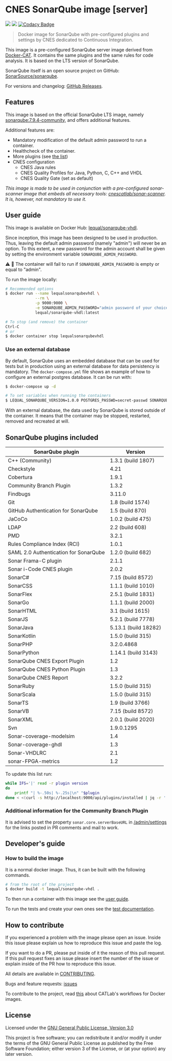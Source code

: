 # CNES SonarQube image \[server\]

![](https://github.com/cnescatlab/sonarqube/workflows/CI/badge.svg)
![](https://github.com/cnescatlab/sonarqube/workflows/CD/badge.svg)
[![Codacy Badge](https://app.codacy.com/project/badge/Grade/2a4a53f54ae94bd69d66a7690b95612f)](https://www.codacy.com/gh/cnescatlab/sonarqube?utm_source=github.com&amp;utm_medium=referral&amp;utm_content=lequal/sonarqube&amp;utm_campaign=Badge_Grade)

> Docker image for SonarQube with pre-configured plugins and settings by CNES dedicated to Continuous Integration.

This image is a pre-configured SonarQube server image derived from [Docker-CAT](https://github.com/cnescatlab/docker-cat). It contains the same plugins and the same rules for code analysis. It is based on the LTS version of SonarQube.

SonarQube itself is an open source project on GitHub: [SonarSource/sonarqube](https://github.com/SonarSource/sonarqube).

For versions and changelog: [GitHub Releases](https://github.com/cnescatlab/sonarqube/releases).

## Features

This image is based on the official SonarQube LTS image, namely [sonarqube:7.9.4-community](https://hub.docker.com/_/sonarqube), and offers additional features.

Additional features are:

* Mandatory modification of the default admin password to run a container.
* Healthcheck of the container.
* More plugins (see [the list](#sonarqube-plugins-included))
* CNES configuration
    * CNES Java rules
    * CNES Quality Profiles for Java, Python, C, C++ and VHDL
    * CNES Quality Gate (set as default)

_This image is made to be used in conjunction with a pre-configured sonar-scanner image that embeds all necessary tools: [cnescatlab/sonar-scanner](https://github.com/cnescatlab/sonar-scanner). It is, however, not mandatory to use it._

## User guide

This image is available on Docker Hub: [lequal/sonarqube-vhdl](https://hub.docker.com/r/lequal/sonarqube/).

Since inception, this image has been designed to be used in production. Thus, leaving the default admin password (namely "admin") will never be an option. To this extent, a new password for the admin account shall be given by setting the environment variable `SONARQUBE_ADMIN_PASSWORD`.

:warning: :rotating_light: The container will fail to run if `SONARQUBE_ADMIN_PASSWORD` is empty or equal to "admin".

To run the image locally:

```sh
# Recommended options
$ docker run --name lequalsonarqubevhdl \
             --rm \
             -p 9000:9000 \
             -e SONARQUBE_ADMIN_PASSWORD="admin password of your choice" \
             lequal/sonarqube-vhdl:latest

# To stop (and remove) the container
Ctrl-C
# or
$ docker container stop lequalsonarqubevhdl
```

### Use an external database

By default, SonarQube uses an embedded database that can be used for tests but in production using an external database for data persistency is mandatory. The `docker-compose.yml` file shows an example of how to configure an external postgres database. It can be run with:

```sh
$ docker-compose up -d

# To set variables when running the containers
$ LEQUAL_SONARQUBE_VERSION=1.0.0 POSTGRES_PASSWD=secret-passwd SONARQUBE_ADMIN_PASSWORD="a password" docker-compose up -d
```

With an external database, the data used by SonarQube is stored outside of the container. It means that the container may be stopped, restarted, removed and recreated at will.

## SonarQube plugins included

| SonarQube plugin                                  | Version                  | 
|---------------------------------------------------|--------------------------|
| C++ (Community)                                   | 1.3.1 (build 1807)       |
| Checkstyle                                        | 4.21                     |
| Cobertura                                         | 1.9.1                    |
| Community Branch Plugin                           | 1.3.2                    |
| Findbugs                                          | 3.11.0                   |
| Git                                               | 1.8 (build 1574)         |
| GitHub Authentication for SonarQube               | 1.5 (build 870)          |
| JaCoCo                                            | 1.0.2 (build 475)        |
| LDAP                                              | 2.2 (build 608)          |
| PMD                                               | 3.2.1                    |
| Rules Compliance Index (RCI)                      | 1.0.1                    |
| SAML 2.0 Authentication for SonarQube             | 1.2.0 (build 682)        |
| Sonar Frama-C plugin                              | 2.1.1                    |
| Sonar i-Code CNES plugin                          | 2.0.2                    |
| SonarC#                                           | 7.15 (build 8572)        |
| SonarCSS                                          | 1.1.1 (build 1010)       |
| SonarFlex                                         | 2.5.1 (build 1831)       |
| SonarGo                                           | 1.1.1 (build 2000)       |
| SonarHTML                                         | 3.1 (build 1615)         |
| SonarJS                                           | 5.2.1 (build 7778)       |
| SonarJava                                         | 5.13.1 (build 18282)     |
| SonarKotlin                                       | 1.5.0 (build 315)        |
| SonarPHP                                          | 3.2.0.4868               |
| SonarPython                                       | 1.14.1 (build 3143)      |
| SonarQube CNES Export Plugin                      | 1.2                      |
| SonarQube CNES Python Plugin                      | 1.3                      |
| SonarQube CNES Report                             | 3.2.2                    |
| SonarRuby                                         | 1.5.0 (build 315)        |
| SonarScala                                        | 1.5.0 (build 315)        |
| SonarTS                                           | 1.9 (build 3766)         |
| SonarVB                                           | 7.15 (build 8572)        |
| SonarXML                                          | 2.0.1 (build 2020)       |
| Svn                                               | 1.9.0.1295               |
| Sonar-coverage-modelsim                           | 1.4                      |
| Sonar-coverage-ghdl                               | 1.3                      |
| Sonar-VHDLRC                                      | 2.1                      |
| sonar-FPGA-metrics                                | 1.2                      |   

To update this list run:

```sh
while IFS='|' read -r plugin version
do
    printf "| %-.50s| %-.25s|\n" "$plugin                                                  " "$version                         "
done < <(curl -s http://localhost:9000/api/plugins/installed | jq -r '.plugins[] | "\(.name)|\(.version)"')
```

### Additional information for the Community Branch Plugin

It is advised to set the property `sonar.core.serverBaseURL` in [/admin/settings](http://localhost:9000/admin/settings) for the links posted in PR comments and mail to work.

## Developer's guide

### How to build the image

It is a normal docker image. Thus, it can be built with the following commands.

```sh
# from the root of the project
$ docker build -t lequal/sonarqube-vhdl .
```

To then run a container with this image see the [user guide](#user-guide).

To run the tests and create your own ones see the [test documentation](https://github.com/cnescatlab/sonarqube/tree/develop/tests).

## How to contribute

If you experienced a problem with the image please open an issue. Inside this issue please explain us how to reproduce this issue and paste the log. 

If you want to do a PR, please put inside of it the reason of this pull request. If this pull request fixes an issue please insert the number of the issue or explain inside of the PR how to reproduce this issue.

All details are available in [CONTRIBUTING](https://github.com/cnescatlab/.github/blob/master/CONTRIBUTING.md).

Bugs and feature requests: [issues](https://github.com/cnescatlab/sonarqube/issues)

To contribute to the project, read [this](https://github.com/cnescatlab/.github/wiki/CATLab's-Workflows) about CATLab's workflows for Docker images.

## License

Licensed under the [GNU General Public License, Version 3.0](https://www.gnu.org/licenses/gpl.txt)

This project is free software; you can redistribute it and/or modify it under the terms of the GNU General Public License as published by the Free Software Foundation; either version 3 of the License, or (at your option) any later version.

